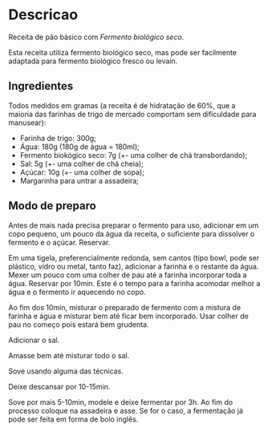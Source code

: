 
# Descricao

Receita de pão básico com *Fermento biológico seco*.

Esta receita utiliza fermento biológico seco, mas pode ser facilmente adaptada para fermento biológico fresco ou levain.

## Ingredientes

Todos medidos em gramas (a receita é de hidratação de 60%, que a maioria das farinhas de trigo de mercado comportam sem dificuldade para manusear):

- Farinha de trigo: 300g;
- Água: 180g (180g de água = 180ml);
- Fermento biokógico seco: 7g (+- uma colher de chá transbordando);
- Sal: 5g (+- uma colher de chá cheia);
- Açúcar: 10g (+- uma colher de sopa);
- Margarinha para untrar a assadeira;

## Modo de preparo

Antes de mais nada precisa preparar o fermento para uso, adicionar em um copo pequeno, um pouco da água da receita, o suficiente para dissolver o fermento e o açúcar. Reservar.

Em uma tigela, preferencialmente redonda, sem cantos (tipo bowl, pode ser plástico, vidro ou metal, tanto faz), adicionar a farinha e o restante da água.
Mexer um pouco com uma colher de pau até a farinha incorporar toda a água. Reservar por 10min. Este é o tempo para a farinha acomodar melhor a água e o fermento ir aquecendo no copo.

Ao fim dos 10min, misturar o preparado de fermento com a mistura de farinha e água e misturar bem até ficar bem incorporado. Usar colher de pau no começo pois estará bem grudenta.

Adicionar o sal.

Amasse bem até misturar todo o sal.

Sove usando alguma das técnicas.

Deixe descansar por 10-15min.

Sove por mais 5-10min, modele e deixe fermentar por 3h. Ao fim do processo coloque na assadeira e asse. Se for o caso, a fermentação já pode ser feita em forma de bolo inglês.
